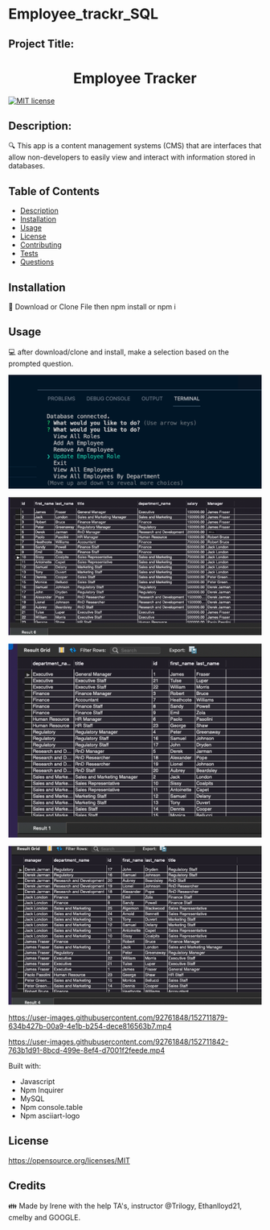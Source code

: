 # Employee_trackr_SQL
## Project Title: 
<h1 align="center">Employee Tracker </h1>


[![MIT license](https://img.shields.io/badge/License-MIT-blue.svg)](https://opensource.org/licenses/MIT)


## Description:

🔍 This app is a content management systems (CMS) that are interfaces that allow non-developers to easily view and interact with information stored in databases. 

## Table of Contents
- [Description](#description)
- [Installation](#installation)
- [Usage](#usage)
- [License](#license)
- [Contributing](#contributing)
- [Tests](#tests)
- [Questions](#questions)

## Installation
💾  Download or Clone File then npm install or npm i 
    

## Usage
💻  after download/clone and install, make a selection based on the prompted question.  



![alt text](assets/Images/employeeTracker_promptQ.png)

![alt text](assets/Images/employee.png)

![alt text](assets/Images/department.png)

![alt text](assets/Images/manager.png)



https://user-images.githubusercontent.com/92761848/152711879-634b427b-00a9-4e1b-b254-dece816563b7.mp4



https://user-images.githubusercontent.com/92761848/152711842-763b1d91-8bcd-499e-8ef4-d7001f2feede.mp4



Built with:

- Javascript
- Npm Inquirer
- MySQL
- Npm console.table
- Npm asciiart-logo

## License

https://opensource.org/licenses/MIT


## Credits 
👪 Made by Irene with the help TA's, instructor @Trilogy,  Ethanlloyd21, cmelby and GOOGLE. 
